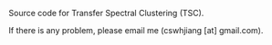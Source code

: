 Source code for Transfer Spectral Clustering (TSC).

If there is any problem, please email me (cswhjiang [at] gmail.com).
